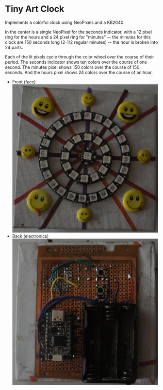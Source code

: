 # Tiny Art Clock
Implements a colorful clock using NeoPixels and a KB2040. 

In the center is a single NeoPixel for the seconds indicator, with a 12
pixel ring for the hours and a 24 pixel ring for "minutes" -- the minutes
for this clock are 150 seconds long (2-1/2 regular minutes) -- the hour
is broken into 24 parts.
 
Each of the lit pixels cycle through the color wheel over the course of 
their period.  The seconds indicator shows ten colors over the course of 
one second.  The minutes pixel shows 150 colors over the course of 150
seconds.  And the hours pixel shows 24 colors over the course of an hour.

- Front (face) ![Front](https://github.com/RobertPHeller/TinyArtClock/blob/main/Images/front_cropped.jpg)
- Back (electronics) ![Back](https://github.com/RobertPHeller/TinyArtClock/blob/main/Images/back_cropped.jpg)

